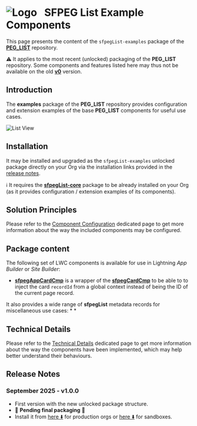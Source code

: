 # ![Logo](/media/Logo.png) &nbsp; SFPEG List Example Components

This page presents the content of the `sfpegList-examples` package of the **[PEG_LIST](/README.md)** repository.

⚠️ It applies to the most recent (unlocked) packaging of the **PEG_LIST** repository.
Some components and features listed here may thus not be available on the old **[v0](https://github.com/pegros/PEG_LIST/tree/v0)** version.


## Introduction

The **examples** package of the **PEG_LIST** repository provides configuration and extension examples of
the base **PEG_LIST** components for useful use cases.

![List View](/media/sfpegListTable.png)


## Installation 

It may be installed and upgraded as the `sfpegList-examples` unlocked package directly on your Org via the installation links provided in the [release notes](#release-notes).

ℹ️ It requires the **[sfpegList-core](/help/sfpegListPkgCore.md)** package to be already installed on your Org (as it provides configuration / extension examples of its components).


## Solution Principles

Please refer to the [Component Configuration](/help/configuration.md) dedicated page to 
get more information about the way the included components may be configured. 


## Package content

The following set of LWC components is available for use in Lightning _App Builder_ or _Site Builder_:
* **[sfpegAppCardCmp](/help/sfpegCardCmp.md)** is a wrapper of the
**[sfpegCardCmp](/help/sfpegCardCmp.md)** to be able to to inject the card `recordId`
from a global context instead of being the ID of the current page record.

It also provides a wide range of **sfpegList** metadata records for miscellaneous use cases:
*
* 


## Technical Details

Please refer to the [Technical Details](/help/technical.md) dedicated page to 
get more information about the way the components have been implemented, which may help 
better understand their behaviours. 


## Release Notes

### September 2025 - v1.0.0
* First version with the new unlocked package structure.
* 🚧 **Pending final packaging** 🚧
* Install it from [here ⬇️](https://login.salesforce.com/packaging/installPackage.apexp?p0=04TBD) for production orgs
or [here ⬇️](https://test.salesforce.com/packaging/installPackage.apexp?p0=04TBD) for sandboxes.
